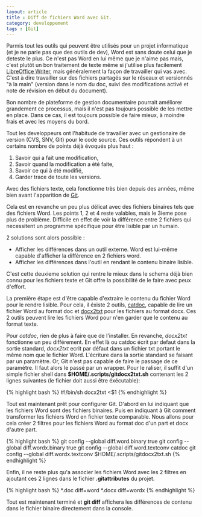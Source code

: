 ```yaml
---
layout: article
title : Diff de fichiers Word avec Git.
category: developpement
tags : [Git]
---
```


Parmis tout les outils qui peuvent être utilisés pour un projet informatique (et je ne parle pas que des outils de dev), 
Word est sans doute celui que je deteste le plus. Ce n'est pas Word en lui même que je n'aime pas mais, c'est plutôt un 
bon traitement de texte même si j'utilise plus facilement [LibreOffice Writer](https://fr.libreoffice.org/), mais 
généralement la façon de travailler qui vas avec. C'est à dire travailler sur des fichiers partagés sur le réseaux et 
versionnés "à la main" (version dans le nom du doc, suivi des modifications activé et note de révision en début du 
document).

Bon nombre de plateforme de gestion documentaire pourrait améliorer grandement ce processus, mais il n'est pas toujours 
possible de les mettre en place. Dans ce cas, il est toujours possible de faire mieux, à moindre frais et avec les 
moyens du bord.

Tout les developpeurs ont l'habitude de travailler avec un gestionaire de version (CVS, SNV, Git) pour le code source. 
Ces outils répondent à un certains nombre de points déjà évoqués plus haut :

1. Savoir qui a fait une modification,
2. Savoir quand la modification a été faite,
3. Savoir ce qui à été modifié,
4. Garder trace de toute les versions.

Avec des fichiers texte, cela fonctionne très bien depuis des années, même bien avant l'apparition de 
[Git](http://git-scm.com/).

Cela est en revanche un peu plus délicat avec des fichiers binaires tels que des fichiers Word. Les points 1, 2 et 4 
reste valables, mais le 3ieme pose plus de problème. Difficile en effet de voir la différence entre 2 fichiers qui 
necessitent un programme spécifique pour être lisible par un humain.

2 solutions sont alors possible :

* Afficher les différences dans un outil externe. Word est lui-même capable d'afficher la différence en 2 fichiers word.
* Afficher les différences dans l'outil en rendant le contenu binaire lisible.

C'est cette deuxieme solution qui rentre le mieux dans le schema déjà bien connu pour les fichiers texte et Git offre 
la possibilité de le faire avec peux d'effort.

La première étape est d'être capable d'extraire le contenu du fichier Word pour le rendre lisible. Pour cela, il éxiste 
2 outils, [catdoc](http://www.wagner.pp.ru/~vitus/software/catdoc/), capable de lire un fichier Word au format doc et 
[docx2txt](http://sourceforge.net/projects/docx2txt/) pour les fichiers au format docx. Ces 2 outils peuvent lire les 
fichiers Word pour n'en garder que le contenu au format texte.

Pour *catdoc*, rien de plus à faire que de l'installer. En revanche, *docx2txt* fonctionne un peu différement. En effet là
ou catdoc écrit par defaut dans la sortie standard, *docx2txt* ecrit par défaut dans un fichier txt portant le même nom 
que le fichier Word. L'écriture dans la sortie standard se faisant par un paramètre. Or, Git n'est pas capable de faire
le passage de ce paramètre. Il faut alors le passé par un wrapper. Pour le raliser, il suffit d'un simple fichier shell
dans **$HOME/.scripts/gitdocx2txt.sh** contenant les 2 lignes suivantes (le fichier doit aussi être éxécutable):

{% highlight bash %}
#!/bin/sh
docx2txt <$1
{% endhighlight %}

Tout est maintenant prêt pour configurer Git. D'abord en lui indiquant que les fichiers Word sont des fichiers binaires.
Puis en indiquant à Git comment transformer les fichiers Word en fichier texte comparable. Nous allons pour cela créer 
2 filtres pour les fichiers Word au format doc d'un part et docx d'autre part.


{% highlight bash %}
git config --global diff.word.binary true
git config --global diff.wordx.binary true
git config --global diff.word.textconv catdoc
git config --global diff.wordx.textconv $HOME/.scripts/gitdocx2txt.sh
{% endhighlight %}

Enfin, il ne reste plus qu'a associer les fichiers Word avec les 2 filtres en ajoutant ces 2 lignes dans le fichier
**.gitattributes** du projet.

{% highlight bash %}
*.doc diff=word
*.docx diff=wordx
{% endhighlight %}

Tout est maintenant terminé et **git diff** affichera les différences de contenu dans le fichier binaire directement
dans la console.
